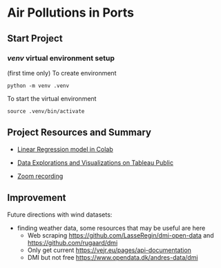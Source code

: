 # Air Pollutions in Ports

## Start Project

### *venv* virtual environment setup

(first time only) To create environment
```
python -m venv .venv
```

To start the virtual environment
```
source .venv/bin/activate 
```

## Project Resources and Summary

- [Linear Regression model in Colab](https://github.com/nussarafirn/aarhus-aqi/blob/main/aarhus_aqi.ipynb)

- [Data Explorations and Visualizations on Tableau Public](https://public.tableau.com/views/aqi-prototype/Story1?:language=en-US&publish=yes&:display_count=n&:origin=viz_share_link)
- [Zoom recording](https://washington.zoom.us/rec/share/YkiwIHImbo2qF3PGJcvR2fZS8LZUsm5QlRiRkyk0Xps8GC6opexJAVFxLJM0UiSW.u67s4lrnuccR4RTT?startTime=1654756367000)


## Improvement
Future directions with wind datasets:
- finding weather data, some resources that may be useful are here
    - Web scraping https://github.com/LasseRegin/dmi-open-data and https://github.com/rugaard/dmi
    - Only get current https://vejr.eu/pages/api-documentation
    - DMI but not free https://www.opendata.dk/andres-data/dmi
